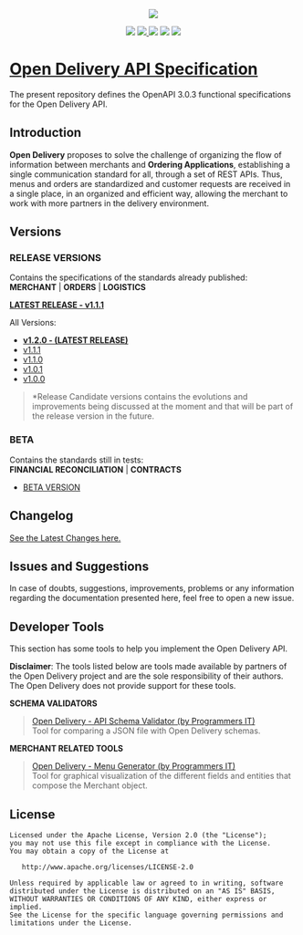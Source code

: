 <p align="center">
  <img src="https://user-images.githubusercontent.com/129890133/231524311-e4b8070d-ba66-42f8-bf1c-5607b9df9850.png" />
</p>
<p align="center">
  <img src="https://img.shields.io/github/v/release/Abrasel-Nacional/docs?display_name=release" />
  <a href="http://online.swagger.io/validator?url=https://abrasel-nacional.github.io/docs/openapi.yaml">
   <img src="https://img.shields.io/badge/OpenAPI-valid-brightgreen.svg" />
  </a>
  <img src="https://img.shields.io/badge/License-Apache%202.0-blue.svg" />
  <img src="https://img.shields.io/github/issues-raw/Abrasel-Nacional/docs" />
  <img src="https://img.shields.io/github/issues-closed-raw/Abrasel-NAcional/docs?color=green" />
</p>

# [Open Delivery API Specification](https://abrasel-nacional.github.io/docs/)

 
 The present repository defines the OpenAPI 3.0.3 functional specifications for the Open Delivery API.

## Introduction
**Open Delivery** proposes to solve the challenge of organizing the flow of information between merchants and **Ordering Applications**, establishing a single communication standard for all, through a set of REST APIs.
Thus, menus and orders are standardized and customer requests are received in a single place, in an organized and efficient way, allowing the merchant to work with more partners in the delivery environment.

## Versions

### **RELEASE VERSIONS**

Contains the specifications of the standards already published:  
**MERCHANT** | **ORDERS** | **LOGISTICS**

**[LATEST RELEASE - v1.1.1](https://abrasel-nacional.github.io/docs/)**

All Versions: 

- **[v1.2.0 - (LATEST RELEASE)](https://abrasel-nacional.github.io/docs/)**
- [v1.1.1](https://abrasel-nacional.github.io/docs/1.1.1)
- [v1.1.0](https://abrasel-nacional.github.io/docs/versions/1.1.0/)
- [v1.0.1](https://abrasel-nacional.github.io/docs/versions/1.0.1/)
- [v1.0.0](https://abrasel-nacional.github.io/docs/versions/1.0.0/)

>  *Release Candidate versions contains the evolutions and improvements being discussed at the moment and that will be part of the release version in the future.

### **BETA**  

Contains the standards still in tests:  
**FINANCIAL RECONCILIATION** | **CONTRACTS**

- [BETA VERSION](https://abrasel-nacional.github.io/docs/versions/beta/)

## Changelog

[See the Latest Changes here.](https://github.com/Abrasel-Nacional/docs/blob/gh-pages/CHANGELOG.md)

## Issues and Suggestions

In case of doubts, suggestions, improvements, problems or any information regarding the documentation presented here, feel free to open a new issue.

## Developer Tools

This section has some tools to help you implement the Open Delivery API. 

**Disclaimer**: The tools listed below are tools made available by partners of the Open Delivery project and are the sole responsibility of their authors. The Open Delivery does not provide support for these tools.

**SCHEMA VALIDATORS**

> [Open Delivery - API Schema Validator (by Programmers IT)](https://programmersit.github.io/opendelivery-api-schema-validator/)     
> Tool for comparing a JSON file with Open Delivery schemas.

**MERCHANT RELATED TOOLS**
> [Open Delivery - Menu Generator (by Programmers IT)](https://programmersit.github.io/opendelivery-menu-generator/)  
> Tool for graphical visualization of the different fields and entities that compose the Merchant object.

## License

    Licensed under the Apache License, Version 2.0 (the "License");
    you may not use this file except in compliance with the License.
    You may obtain a copy of the License at

       http://www.apache.org/licenses/LICENSE-2.0

    Unless required by applicable law or agreed to in writing, software
    distributed under the License is distributed on an "AS IS" BASIS,
    WITHOUT WARRANTIES OR CONDITIONS OF ANY KIND, either express or implied.
    See the License for the specific language governing permissions and
    limitations under the License.



